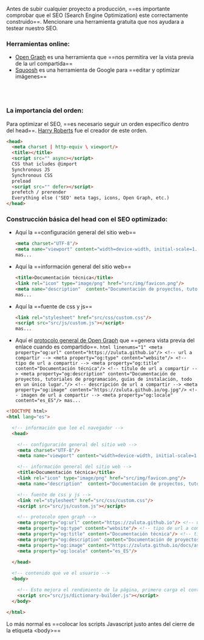 
Antes de subir cualquier proyecto a producción, ==es importante comprobar que el SEO (Search Engine Optimization) este correctamente construido==. Mencionare una herramienta gratuita que nos ayudara a testear nuestro SEO.

### Herramientas online:
  - [Open Graph](https://www.opengraph.xyz) es una herramienta que ==nos permitira ver la vista previa de la url compartida==
  - [Squoosh](https://squoosh.app) es una herramienta de Google para ==editar y optimizar imágenes==
<br>
<br>

### La importancia del orden:
Para optimizar el SEO, ==es necesario seguir un orden específico dentro del head==. [Harry Roberts](https://csswizardry.com/) fue el creador de este orden.
```html linenums="1"
<head>
  <meta charset | http-equiv \ viewport/>
  <title></title>
  <script src="" async></script>
  CSS that icludes @import
  Synchronous JS
  Synchronous CSS
  preload
  <script src="" defer></script>
  prefetch / prerender
  Everything else ('SEO' meta tags, icons, Open Graph, etc.)
</head>
```

### Construcción básica del head con el SEO optimizado:

  - Aquí la ==configuración general del sitio web==
    ```html linenums="1"
    <meta charset="UTF-8"/>
    <meta name="viewport" content="width=device-width, initial-scale=1.0"/>
    mas...
    ```

  - Aquí la ==información general del sitio web==
    ```html linenums="1"
    <title>Documentación técnica</title>
    <link rel="icon" type="image/png" href="src/img/favicon.png"/>
    <meta name="description"  content="Documentación de proyectos, tutoriales de programación, guías de instalación, todo en un único lugar."/>
    mas...
    ```

  - Aquí la ==fuente de css y js==
    ```html linenums="1"
    <link rel="stylesheet" href="src/css/custom.css"/>
    <script src="src/js/custom.js"></script>
    mas...
    ```

  -  Aquí el [protocolo general de Open Graph](https://ogp.me/) que ==genera vista previa del enlace cuando es compartido==.
    ```html linenums="1"
    <meta property="og:url" content="https://zuluta.github.io"/> <!-- url a compartir -->
    <meta property="og:type" content="website"/> <!-- tipo de url a compartir -->
    <meta property="og:title" content="Documentación técnica"/> <!-- título de url a compartir -->
    <meta property="og:description" content="Documentación de proyectos, tutoriales de programación, guías de instalación, todo en un único lugar."/> <!-- descripción de url a compartir -->
    <meta property="og:image" content="https://zuluta.github.io/og.jpg"/> <!-- imagen de url a compartir -->
    <meta property="og:locale" content="es_ES"/>
    mas...
    ```

```html title="Ejemplo básico con el SEO optimizado" linenums="1"
<!DOCTYPE html>
<html lang="es">

  <!-- información que lee el navegador -->
  <head>

    <!-- configuración general del sitio web -->
    <meta charset="UTF-8"/>
    <meta name="viewport" content="width=device-width, initial-scale=1.0"/>

    <!-- información general del sitio web -->
    <title>Documentación técnica</title>
    <link rel="icon" type="image/png" href="src/img/favicon.png"/>
    <meta name="description"  content="Documentación de proyectos, tutoriales de programación, guías de instalación, todo en un único lugar."/>

    <!-- fuente de css y js -->
    <link rel="stylesheet" href="src/css/custom.css"/>
    <script src="src/js/custom.js"></script>

    <!-- protocolo open graph -->
    <meta property="og:url" content="https://zuluta.github.io"/> <!-- url a compartir -->
    <meta property="og:type" content="website"/> <!-- tipo de url a compartir -->
    <meta property="og:title" content="Documentación técnica"/> <!-- título de url a compartir -->
    <meta property="og:description" content="Documentación de proyectos, tutoriales de programación, guías de instalación, todo en un único lugar."/> <!-- descripción de url a compartir -->
    <meta property="og:image" content="https://zuluta.github.io/docs/assets/images/og.png"/> <!-- imagen de url a compartir -->
    <meta property="og:locale" content="es_ES"/>

  </head>
  
  <!-- contenido que ve el usuario -->
  <body>

    <!-- Esto mejora el rendimiento de la página, primero carga el contenido HTML y luego el código JavaScript -->
    <script src="src/js/dictionary-builder.js"></script>
  </body>

</html>
```
Lo más normal es ==colocar los scripts Javascript justo antes del cierre de la etiqueta \<body>==

<br>
<br>
